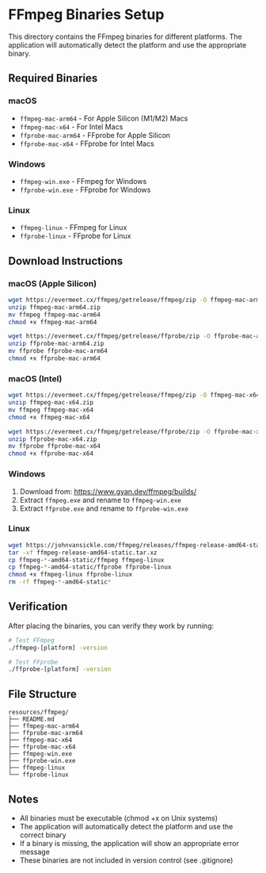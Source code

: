 # FFmpeg Binaries Setup

This directory contains the FFmpeg binaries for different platforms. The application will automatically detect the platform and use the appropriate binary.

## Required Binaries

### macOS

- `ffmpeg-mac-arm64` - For Apple Silicon (M1/M2) Macs
- `ffmpeg-mac-x64` - For Intel Macs
- `ffprobe-mac-arm64` - FFprobe for Apple Silicon
- `ffprobe-mac-x64` - FFprobe for Intel Macs

### Windows

- `ffmpeg-win.exe` - FFmpeg for Windows
- `ffprobe-win.exe` - FFprobe for Windows

### Linux

- `ffmpeg-linux` - FFmpeg for Linux
- `ffprobe-linux` - FFprobe for Linux

## Download Instructions

### macOS (Apple Silicon)

```bash
wget https://evermeet.cx/ffmpeg/getrelease/ffmpeg/zip -O ffmpeg-mac-arm64.zip
unzip ffmpeg-mac-arm64.zip
mv ffmpeg ffmpeg-mac-arm64
chmod +x ffmpeg-mac-arm64

wget https://evermeet.cx/ffmpeg/getrelease/ffprobe/zip -O ffprobe-mac-arm64.zip
unzip ffprobe-mac-arm64.zip
mv ffprobe ffprobe-mac-arm64
chmod +x ffprobe-mac-arm64
```

### macOS (Intel)

```bash
wget https://evermeet.cx/ffmpeg/getrelease/ffmpeg/zip -O ffmpeg-mac-x64.zip
unzip ffmpeg-mac-x64.zip
mv ffmpeg ffmpeg-mac-x64
chmod +x ffmpeg-mac-x64

wget https://evermeet.cx/ffmpeg/getrelease/ffprobe/zip -O ffprobe-mac-x64.zip
unzip ffprobe-mac-x64.zip
mv ffprobe ffprobe-mac-x64
chmod +x ffprobe-mac-x64
```

### Windows

1. Download from: https://www.gyan.dev/ffmpeg/builds/
2. Extract `ffmpeg.exe` and rename to `ffmpeg-win.exe`
3. Extract `ffprobe.exe` and rename to `ffprobe-win.exe`

### Linux

```bash
wget https://johnvansickle.com/ffmpeg/releases/ffmpeg-release-amd64-static.tar.xz
tar -xf ffmpeg-release-amd64-static.tar.xz
cp ffmpeg-*-amd64-static/ffmpeg ffmpeg-linux
cp ffmpeg-*-amd64-static/ffprobe ffprobe-linux
chmod +x ffmpeg-linux ffprobe-linux
rm -rf ffmpeg-*-amd64-static*
```

## Verification

After placing the binaries, you can verify they work by running:

```bash
# Test FFmpeg
./ffmpeg-[platform] -version

# Test FFprobe
./ffprobe-[platform] -version
```

## File Structure

```
resources/ffmpeg/
├── README.md
├── ffmpeg-mac-arm64
├── ffprobe-mac-arm64
├── ffmpeg-mac-x64
├── ffprobe-mac-x64
├── ffmpeg-win.exe
├── ffprobe-win.exe
├── ffmpeg-linux
└── ffprobe-linux
```

## Notes

- All binaries must be executable (chmod +x on Unix systems)
- The application will automatically detect the platform and use the correct binary
- If a binary is missing, the application will show an appropriate error message
- These binaries are not included in version control (see .gitignore)
